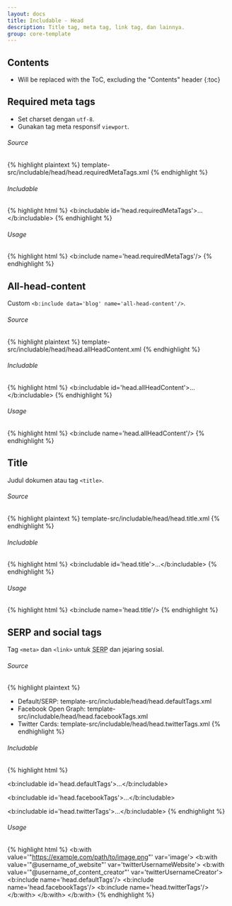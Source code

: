 ```yaml
---
layout: docs
title: Includable - Head
description: Title tag, meta tag, link tag, dan lainnya.
group: core-template
---
```


## Contents

* Will be replaced with the ToC, excluding the "Contents" header
{:toc}

## Required meta tags

- Set charset dengan `utf-8`.
- Gunakan tag meta responsif `viewport`.

###### Source

{% highlight plaintext %}
template-src/includable/head/head.requiredMetaTags.xml
{% endhighlight %}

###### Includable

{% highlight html %}
<b:includable id='head.requiredMetaTags'>...</b:includable>
{% endhighlight %}

###### Usage

{% highlight html %}
<b:include name='head.requiredMetaTags'/>
{% endhighlight %}

## All-head-content

Custom `<b:include data='blog' name='all-head-content'/>`.

###### Source

{% highlight plaintext %}
template-src/includable/head/head.allHeadContent.xml
{% endhighlight %}

###### Includable

{% highlight html %}
<b:includable id='head.allHeadContent'>...</b:includable>
{% endhighlight %}

###### Usage

{% highlight html %}
<b:include name='head.allHeadContent'/>
{% endhighlight %}

## Title

Judul dokumen atau tag `<title>`.

###### Source

{% highlight plaintext %}
template-src/includable/head/head.title.xml
{% endhighlight %}

###### Includable

{% highlight html %}
<b:includable id='head.title'>...</b:includable>
{% endhighlight %}

###### Usage

{% highlight html %}
<b:include name='head.title'/>
{% endhighlight %}

## SERP and social tags

Tag `<meta>` dan `<link>` untuk <abbr title="Search Engine Results Page">SERP</abbr> dan jejaring sosial.
###### Source

{% highlight plaintext %}
- Default/SERP: template-src/includable/head/head.defaultTags.xml
- Facebook Open Graph: template-src/includable/head/head.facebookTags.xml
- Twitter Cards: template-src/includable/head/head.twitterTags.xml
{% endhighlight %}

###### Includable

{% highlight html %}
<!-- Default/SERP -->
<b:includable id='head.defaultTags'>...</b:includable>
<!-- Facebook Open Graph -->
<b:includable id='head.facebookTags'>...</b:includable>
<!-- Twitter Cards -->
<b:includable id='head.twitterTags'>...</b:includable>
{% endhighlight %}

###### Usage

{% highlight html %}
<b:with value='"https://example.com/path/to/image.png"' var='image'>
<b:with value='"@username_of_website"' var='twitterUsernameWebsite'>
<b:with value='"@username_of_content_creator"' var='twitterUsernameCreator'>
  <b:include name='head.defaultTags'/>
  <b:include name='head.facebookTags'/>
  <b:include name='head.twitterTags'/>
</b:with>
</b:with>
</b:with>
{% endhighlight %}
